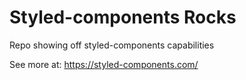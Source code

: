 # Styled-components Rocks

Repo showing off styled-components capabilities

See more at: https://styled-components.com/
